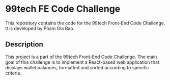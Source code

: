 # 99tech FE Code Challenge

This repository contains the code for the 99tech Front-End Code Challenge. It is developed by Pham Gia Bao.

## Description

This project is a part of the 99tech Front-End Code Challenge. The main goal of this challenge is to implement a React-based web application that displays wallet balances, formatted and sorted according to specific criteria.


